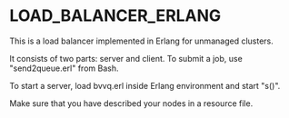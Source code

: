 # LOAD_BALANCER_ERLANG

This is a load balancer implemented in Erlang for unmanaged clusters.

It consists of two parts: server and client.
To submit a job, use "send2queue.erl" from Bash.

To start a server, load bvvq.erl inside Erlang environment and start "s()".

Make sure that you have described your nodes in a resource file.
